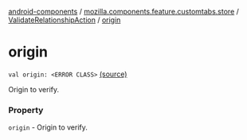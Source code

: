 [android-components](../../index.md) / [mozilla.components.feature.customtabs.store](../index.md) / [ValidateRelationshipAction](index.md) / [origin](./origin.md)

# origin

`val origin: <ERROR CLASS>` [(source)](https://github.com/mozilla-mobile/android-components/blob/master/components/feature/customtabs/src/main/java/mozilla/components/feature/customtabs/store/CustomTabsAction.kt#L38)

Origin to verify.

### Property

`origin` - Origin to verify.